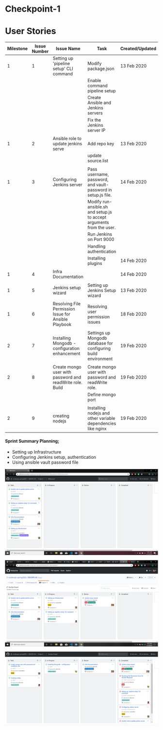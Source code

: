 # Checkpoint-1



# User Stories

| Milestone | Issue Number | Issue Name                                                | Task                                                                  | Created/Updated | Estimate | Assignees         | Completed   |
|-----------|--------------|-----------------------------------------------------------|-----------------------------------------------------------------------|-----------------|----------|-------------------|-------------|
| 1         | 1            | Setting up 'pipeline setup' CLI command                   | Modify package.json                                                   | 13 Feb 2020     | 4        | sjbondu           | Completed   |
|           |              |                                                           | Enable command pipeline setup                                         |                 |          |                   |             |
|           |              |                                                           | Create Ansible and Jenkins servers                                    |                 |          |                   |             |
|           |              |                                                           | Fix the Jenkins server IP                                             |                 |          |                   |             |
|           |              |                                                           |                                                                       |                 |          |                   |             |
| 1         | 2            | Ansible role to update jenkins serve                      | Add repo key                                                          | 13 Feb 2020     | 2        | lkhuran           | Completed   |
|           |              |                                                           | update source.list                                                    |                 |          |                   |             |
|           |              |                                                           |                                                                       |                 |          |                   |             |
| 1         | 3            | Configuring Jenkins server                                | Pass username, password, and vault-password in setup.js file.         | 14 Feb 2020     | 5        | vpmaddur          | Completed |
|           |              |                                                           | Modify run-ansible.sh and setup.js to accept arguments from the user. |                 |          |                   |             |
|           |              |                                                           | Run Jenkins on Port 9000                                              |                 |          |                   |             |
|           |              |                                                           | Handling authentication                                               |                 |          |                   |             |
|           |              |                                                           | Installing plugins                                                    | 14 Feb 2020     |          |                   |             |
|           |              |                                                           |                                                                       |                 |          |                   |             |
| 1         | 4            | Infra Documentation                                       |                                                                       | 14 Feb 2020     | 1        | sjbondu, vpmaddur | Completed |
|           |              |                                                           |                                                                       |                 |          |                   |             |
| 1         | 5            | Jenkins setup wizard                                      | Setting up Jenkins Setup wizard                                       | 13 Feb 2020     | 1        | sjbondu           | Closed      |
|           |              |                                                           |                                                                       |                 |          |                   |             |
| 1         | 6            | Resolving File Permission Issue for Ansible Playbook      | Resolving user permission issues                                      | 18 Feb 2020     | 1        | lkhuran           | Completed   |
|           |              |                                                           |                                                                       |                 |          |                   |             |
| 2         | 7            | Installing Mongodb - configuration enhancement            | Settings up Mongodb database for configuring build environment        | 19 Feb 2020     | 1        |                   | In Progress |
|           |              |                                                           |                                                                       |                 |          |                   |             |
| 2         | 8            | Create mongo user with password and readWrite role. Build | Create mongo user with password and readWrite role.                   | 19 Feb 2020     | 2        |                   | In Progress |
|           |              |                                                           | Define mongo port                                                     |                 |          |                   |             |
|           |              |                                                           |                                                                       |                 |          |                   |             |
| 2         | 9            | creating nodejs                                           | Installing nodejs and other variable dependencies like nginx          | 19 Feb 2020     | 1        |                   | In Progress |


#### Sprint Summary Planning;

* Setting up Infrastructure
* Configuring Jenkins setup, authentication
* Using ansible vault password file

![Phase1](/Images/initial.png)

![Task progress](/Images/phase1.png)

![Final](/Images/final.PNG)




